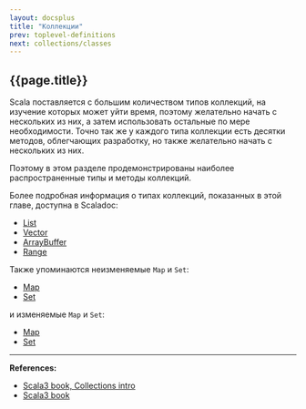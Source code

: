 ```yaml
---
layout: docsplus
title: "Коллекции"
prev: toplevel-definitions
next: collections/classes
---
```


## {{page.title}}

Scala поставляется с большим количеством типов коллекций, на изучение которых может уйти время, 
поэтому желательно начать с нескольких из них, а затем использовать остальные по мере необходимости. 
Точно так же у каждого типа коллекции есть десятки методов, облегчающих разработку, 
но также желательно начать с нескольких из них.

Поэтому в этом разделе продемонстрированы наиболее распространенные типы и методы коллекций.

Более подробная информация о типах коллекций, показанных в этой главе, доступна в Scaladoc:
- [List](https://scala-lang.org/api/3.x/scala/collection/immutable/List.html)
- [Vector](https://scala-lang.org/api/3.x/scala/collection/immutable/Vector.html)
- [ArrayBuffer](https://scala-lang.org/api/3.x/scala/collection/mutable/ArrayBuffer.html)
- [Range](https://scala-lang.org/api/3.x/scala/collection/immutable/Range.html)

Также упоминаются неизменяемые `Map` и `Set`:
- [Map](https://scala-lang.org/api/3.x/scala/collection/immutable/Map.html)
- [Set](https://scala-lang.org/api/3.x/scala/collection/immutable/Set.html)

и изменяемые `Map` и `Set`:
- [Map](https://scala-lang.org/api/3.x/scala/collection/mutable/Map.html)
- [Set](https://scala-lang.org/api/3.x/scala/collection/mutable/Set.html)


---

**References:**
- [Scala3 book, Collections intro](https://docs.scala-lang.org/scala3/book/collections-intro.html)
- [Scala3 book](https://docs.scala-lang.org/scala3/book/taste-collections.html)
